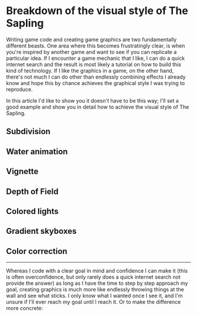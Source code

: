 Breakdown of the visual style of The Sapling
============================================

Writing game code and creating game graphics are two fundamentally different beasts. One area where this becomes frustratingly clear, is when you're inspired by another game and want to see if you can replicate a particular idea. If I encounter a game mechanic that I like, I can do a quick internet search and the result is most likely a tutorial on how to build this kind of technology. If I like the graphics in a game, on the other hand, there's not much I can do other than endlessly combining effects I already know and hope this by chance achieves the graphical style I was trying to reproduce.

In this article I'd like to show you it doesn't have to be this way; I'll set a good example and show you in detail how to achieve the visual style of The Sapling.

Subdivision
-----------

Water animation
---------------

Vignette
--------

Depth of Field
--------------

Colored lights
--------------

Gradient skyboxes
-----------------

Color correction
----------------

---

Whereas I code with a clear goal in mind and confidence I can make it (this is often overconfidence, but only rarely does a quick internet search not provide the answer) as long as I have the time to step by step approach my goal, creating graphics is much more like endlessly throwing things at the wall and see what sticks. I only know what I wanted once I see it, and I'm unsure if I'll ever reach my goal until I reach it. Or to make the difference more concrete: 